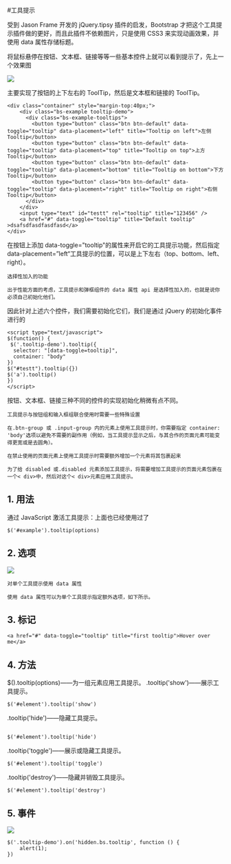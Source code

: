 #工具提示

受到 Jason Frame 开发的 jQuery.tipsy 插件的启发，Bootstrap 才把这个工具提示插件做的更好，而且此插件不依赖图片，只是使用 CSS3 来实现动画效果，并使用 data 属性存储标题。

将鼠标悬停在按钮、文本框、链接等等一些基本控件上就可以看到提示了，先上一个效果图

![](https://dn-anything-about-doc.qbox.me/bootstrap/146.gif)

主要实现了按钮的上下左右的 ToolTip，然后是文本框和链接的 ToolTip。
```
<div class="container" style="margin-top:40px;">
    <div class="bs-example tooltip-demo">
      <div class="bs-example-tooltips">
        <button type="button" class="btn btn-default" data-toggle="tooltip" data-placement="left" title="Tooltip on left">左侧 Tooltip</button>
        <button type="button" class="btn btn-default" data-toggle="tooltip" data-placement="top" title="Tooltip on top">上方 Tooltip</button>
        <button type="button" class="btn btn-default" data-toggle="tooltip" data-placement="bottom" title="Tooltip on bottom">下方 Tooltip</button>
        <button type="button" class="btn btn-default" data-toggle="tooltip" data-placement="right" title="Tooltip on right">右侧 Tooltip</button>
      </div>
    </div>
    <input type="text" id="testt" rel="tooltip" title="123456" />
    <a href="#" data-toggle="tooltip" title="Default tooltip" >dsafsdfasdfasdfasd</a>
</div>
```

在按钮上添加 data-toggle="tooltip"的属性来开启它的工具提示功能，然后指定 data-placement=”left“工具提示的位置，可以是上下左右（top、bottom、left、right）。

    选择性加入的功能

    出于性能方面的考虑，工具提示和弹框组件的 data 属性 api 是选择性加入的，也就是说你必须自己初始化他们。

因此针对上述六个控件，我们需要初始化它们，我们是通过 jQuery 的初始化事件进行的
```
<script type="text/javascript">
$(function() {
 $('.tooltip-demo').tooltip({
  selector: "[data-toggle=tooltip]",
  container: "body"
})
$("#testt").tooltip({})
$('a').tooltip()
})
</script>
```

按钮、文本框、链接三种不同的控件的实现初始化稍微有点不同。

    工具提示与按钮组和输入框组联合使用时需要一些特殊设置

    在.btn-group 或 .input-group 内的元素上使用工具提示时，你需要指定 container: 'body'选项以避免不需要的副作用（例如，当工具提示显示之后，与其合作的页面元素可能变得更宽或是去圆角）。

    在禁止使用的页面元素上使用工具提示时需要额外增加一个元素将其包裹起来

    为了给 disabled 或.disabled 元素添加工具提示，将需要增加工具提示的页面元素包裹在一个< div>中，然后对这个< div>元素应用工具提示。

## 1. 用法

通过 JavaScript 激活工具提示：上面也已经使用过了
```
$('#example').tooltip(options)
```

## 2. 选项

![](https://dn-anything-about-doc.qbox.me/bootstrap/147.png)


    对单个工具提示使用 data 属性

    使用 data 属性可以为单个工具提示指定额外选项，如下所示。

## 3. 标记

```
<a href="#" data-toggle="tooltip" title="first tooltip">Hover over me</a>
```

## 4. 方法

$().tooltip(options)——为一组元素应用工具提示。
.tooltip('show')——展示工具提示。
```
$('#element').tooltip('show')
```

.tooltip('hide')——隐藏工具提示。
```

$('#element').tooltip('hide')
```

.tooltip('toggle')——展示或隐藏工具提示。
```
$('#element').tooltip('toggle')
```

.tooltip('destroy')——隐藏并销毁工具提示。
```
$('#element').tooltip('destroy')
```

## 5. 事件

![](https://dn-anything-about-doc.qbox.me/bootstrap/148.png)

```
$('.tooltip-demo').on('hidden.bs.tooltip', function () {
    alert(1);
})
```
